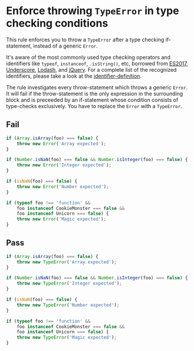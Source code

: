 # Enforce throwing `TypeError` in type checking conditions

<!-- Do not manually modify RULE_NOTICE part -->
<!-- RULE_NOTICE_START -->
<!-- RULE_NOTICE_END -->

This rule enforces you to throw a `TypeError` after a type checking if-statement, instead of a generic `Error`.

It's aware of the most commonly used type checking operators and identifiers like `typeof`, `instanceof`, `.isString()`, etc, borrowed from [ES2017](https://tc39.github.io/ecma262/), [Underscore](https://underscorejs.org), [Lodash](https://lodash.com), and [jQuery](https://jquery.com). For a complete list of the recognized identifiers, please take a look at the [identifier-definition](https://github.com/sindresorhus/eslint-plugin-unicorn/blob/main/rules/prefer-type-error.js#L3).

The rule investigates every throw-statement which throws a generic `Error`. It will fail if the throw-statement is the only expression in the surrounding block and is preceeded by an if-statement whose condition consists of type-checks exclusively. You have to replace the `Error` with a `TypeError`.

## Fail

```js
if (Array.isArray(foo) === false) {
	throw new Error('Array expected');
}
```

```js
if (Number.isNaN(foo) === false && Number.isInteger(foo) === false) {
	throw new Error('Integer expected');
}
```

```js
if (isNaN(foo) === false) {
	throw new Error('Number expected');
}
```

```js
if (typeof foo !== 'function' &&
	foo instanceof CookieMonster === false &&
	foo instanceof Unicorn === false) {
	throw new Error('Magic expected');
}
```

## Pass

```js
if (Array.isArray(foo) === false) {
	throw new TypeError('Array expected');
}
```

```js
if (Number.isNaN(foo) === false && Number.isInteger(foo) === false) {
	throw new TypeError('Integer expected');
}
```

```js
if (isNaN(foo) === false) {
	throw new TypeError('Number expected');
}
```

```js
if (typeof foo !== 'function' &&
	foo instanceof CookieMonster === false &&
	foo instanceof Unicorn === false) {
	throw new TypeError('Magic expected');
}
```
